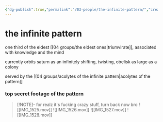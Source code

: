 ```yaml
---
{"dg-publish":true,"permalink":"/03-people/the-infinite-pattern/","created":"2024-10-25T12:02:59.000-05:00","updated":"2024-10-25T12:38:17.000-05:00"}
---
```


# the infinite pattern
one third of the eldest [[04 groups/the eldest ones\|triumvirate]], associated with knowledge and the mind

currently orbits saturn as an infinitely shifting, twisting, obelisk as large as a colony

served by the [[04 groups/acolytes of the infinite pattern\|acolytes of the pattern]]

### top secret footage of the pattern

> [!NOTE]- for realz it's fucking crazy stuff, turn back now bro
> ![[IMG_1525.mov]]
> ![[IMG_1526.mov]]
> ![[IMG_1527.mov]]
> ![[IMG_1528.mov]]

